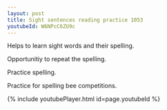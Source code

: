 ```yaml
---
layout: post
title: Sight sentences reading practice 1053
youtubeId: W6NPcC6ZU9c
---
```

 
 
Helps to learn sight words and their spelling.

Opportunitiy to repeat the spelling. 

Practice spelling. 
 
Practice for spelling bee competitions. 
 
{% include youtubePlayer.html id=page.youtubeId %}
 
 
